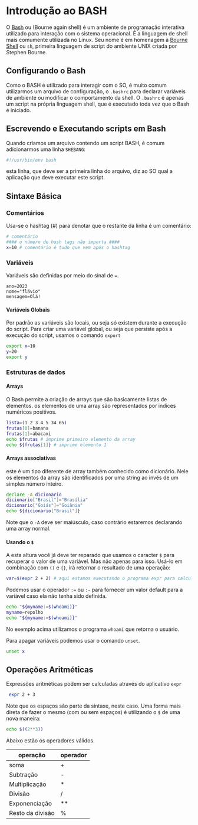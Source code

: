# Introdução ao BASH
O [Bash](https://www.gnu.org/software/bash/manual/html_node/index.html) ou (Bourne again shell) é um ambiente de programação interativa utilizado para interação com o sistema operacional. É a linguagem de shell mais comumente utilizada no Linux. Seu nome é em homenagem à [Bourne Shell](https://pt.wikipedia.org/wiki/Bourne_shell) ou `sh`, primeira linguagem de script do ambiente UNIX criada por Stephen Bourne.

## Configurando o Bash
Como o BASH é utilizado para interagir com o SO, é muito comum utilizarmos um arquivo de configuração, o `.bashrc` para declarar variáveis de ambiente ou modificar o comportamento da shell. O `.bashrc` é apenas um script na própria linguagem shell, que é executado toda vez que o Bash é iniciado.

## Escrevendo e Executando scripts em Bash
Quando criamos um arquivo contendo um script BASH, é comum adicionarmos uma linha `SHEBANG`:
```bash
#!/usr/bin/env bash
```
esta linha, que deve ser a primeira linha do arquivo, diz ao SO qual a aplicação que deve executar este script.

## Sintaxe Básica
### Comentários
Usa-se o hashtag (#) para denotar que o restante da linha é um comentário:

```bash
# comentário
#### o número de hash tags não importa ####
x=10 # comentário é tudo que vem após o hashtag
```

### Variáveis
Variáveis são definidas por meio do sinal de `=`.

```
ano=2023
nome="flávio"
mensagem=Olá!
```

#### Variáveis Globais
Por padrão as variáveis são locais, ou seja só existem durante a execução do script. Para criar uma variável global, ou seja que persiste após a execução do script, usamos o comando `export`

```bash
export x=10
y=20
export y
```

### Estruturas de dados
#### Arrays

O Bash permite a criação de arrays que são basicamente listas de elementos. os elementos de uma array são representados por indices numéricos positivos.

```bash
lista=(1 2 3 4 5 34 65)
frutas[0]=banana
frutas[1]=abacaxi
echo $frutas # imprime primeiro elemento da array
echo ${frutas[1]} # imprime elemento 1
```

#### Arrays associativas
este é um tipo diferente de array também conhecido como dicionário. Nele os elementos da array são identificados por uma string ao invés de um simples número inteiro.

```bash
declare -A dicionario
dicionario["Brasil"]="Brasília"
dicionario["Goiás"]="Goiânia"
echo ${dicionario["Brasil"]}
```
Note que o `-A` deve ser maiúsculo, caso contrário estaremos declarando uma array normal.

#### Usando o `$`
A esta altura você já deve ter reparado que usamos o caracter `$` para recuperar o valor de uma variável. Mas não apenas para isso. Usá-lo em combinação com `()` e `{}`, irá retornar o resultado de uma operação:

```bash
var=$(expr 2 + 2) # aqui estamos executando o programa expr para calcular a soma
```
Podemos usar o operador `:=` ou `:-` para fornecer um valor default para a variável caso ela não tenha sido definida.

```bash
echo "${myname:=$(whoami)}"
myname=repolho
echo "${myname:=$(whoami)}"
```
No exemplo acima utilizamos o programa `whoami` que retorna o usuário.

Para apagar variáveis podemos usar o comando `unset`.

```bash
unset x
```

## Operações Aritméticas
Expressões aritméticas podem ser calculadas através do aplicativo `expr`

```bash
 expr 2 + 3
```

Note que os espaços são parte da sintaxe, neste caso.
Uma forma mais direta de fazer o mesmo (com ou sem espaços) é utilizando o `$` de uma nova maneira:

```bash
echo $((2**3))
```

Abaixo estão os operadores válidos.

operação | operador |
---------|-----------
soma  | +|
Subtração | - |
Multiplicação | * |
Divisão | / |
Exponenciação | ** | 
Resto da divisão | % |

